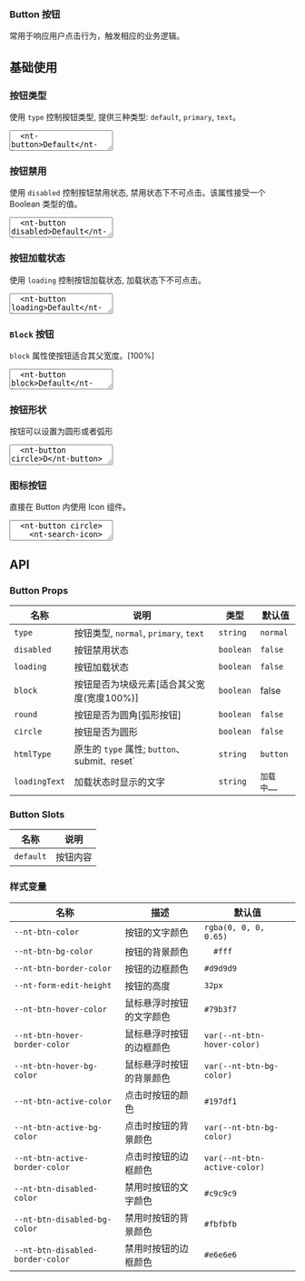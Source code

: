 ### Button 按钮

常用于响应用户点击行为，触发相应的业务逻辑。

## 基础使用

### 按钮类型

使用 `type` 控制按钮类型, 提供三种类型: `default`, `primary`, `text`。

<CodePreview>
  <textarea lang="vue-html">
  <nt-button>Default</nt-button>
  <nt-button type="primary" class="ml-10">Primary</nt-button>
  <nt-button type="text" class="ml-10">Text</nt-button>
  </textarea>
</CodePreview>

### 按钮禁用

使用 `disabled` 控制按钮禁用状态, 禁用状态下不可点击。该属性接受一个 Boolean 类型的值。

<CodePreview>
  <textarea lang="vue-html">
  <nt-button disabled>Default</nt-button>
  <nt-button type="text" class="ml-10" disabled>Text</nt-button>
  </textarea>
</CodePreview>

### 按钮加载状态

使用 `loading` 控制按钮加载状态, 加载状态下不可点击。

<CodePreview>
  <textarea lang="vue-html">
  <nt-button loading>Default</nt-button>
  <nt-button type="primary" loading class="ml-10">Primary</nt-button>
  </textarea>
</CodePreview>

### `Block` 按钮

`block` 属性使按钮适合其父宽度。[100%]

<CodePreview>
  <textarea lang="vue-html">
  <nt-button block>Default</nt-button>
  <nt-button type="primary" block class="mt-15">Text</nt-button>
  </textarea>
</CodePreview>

### 按钮形状

按钮可以设置为圆形或者弧形

<CodePreview>
  <textarea lang="vue-html">
  <nt-button circle>D</nt-button>
  <nt-button type="primary" round class="ml-10">Text</nt-button>
  </textarea>
</CodePreview>

### 图标按钮

直接在 Button 内使用 Icon 组件。

<CodePreview>
  <textarea lang="vue-html">
  <nt-button circle>
    <nt-search-icon></nt-search-icon>
  </nt-button>
  <nt-button type="primary" round class="ml-10">
    <nt-search-icon></nt-search-icon>
    <span>Search</span>
  </nt-button>
  </textarea>
</CodePreview>

## API

### Button Props

| 名称          | 说明                                           | 类型      | 默认值     |
| ------------- | ---------------------------------------------- | --------- | ---------- |
| `type`        | 按钮类型, `normal`, `primary`, `text`          | `string`  | `normal`   |
| `disabled`    | 按钮禁用状态                                   | `boolean` | `false`    |
| `loading`     | 按钮加载状态                                   | `boolean` | `false`    |
| `block`       | 按钮是否为块级元素[适合其父宽度(宽度100%)]     | `boolean` | false      |
| `round`       | 按钮是否为圆角[弧形按钮]                       | `boolean` | `false`    |
| `circle`      | 按钮是否为圆形                                 | `boolean` | `false`    |
| `htmlType`    | 原生的 `type` 属性; `button`、submit`、`reset` | `string`  | `button`   |
| `loadingText` | 加载状态时显示的文字                           | `string`  | `加载中……` |

### Button Slots

| 名称      | 说明     |
| --------- | -------- |
| `default` | 按钮内容 |

### 样式变量

| 名称                             | 描述                     | 默认值                       |
| -------------------------------- | ------------------------ | ---------------------------- |
| `--nt-btn-color`                 | 按钮的文字颜色           | `rgba(0, 0, 0, 0.65)`        |
| `--nt-btn-bg-color`              | 按钮的背景颜色           | `	#fff`                       |
| `--nt-btn-border-color`          | 按钮的边框颜色           | `#d9d9d9`                    |
| `--nt-form-edit-height`          | 按钮的高度               | `32px`                       |
| `--nt-btn-hover-color`           | 鼠标悬浮时按钮的文字颜色 | `#79b3f7`                    |
| `--nt-btn-hover-border-color`    | 鼠标悬浮时按钮的边框颜色 | `var(--nt-btn-hover-color)`  |
| `--nt-btn-hover-bg-color`        | 鼠标悬浮时按钮的背景颜色 | `var(--nt-btn-bg-color)`     |
| `--nt-btn-active-color`          | 点击时按钮的颜色         | `#197df1`                    |
| `--nt-btn-active-bg-color`       | 点击时按钮的背景颜色     | `var(--nt-btn-bg-color)`     |
| `--nt-btn-active-border-color`   | 点击时按钮的边框颜色     | `var(--nt-btn-active-color)` |
| `--nt-btn-disabled-color`        | 禁用时按钮的文字颜色     | `#c9c9c9`                    |
| `--nt-btn-disabled-bg-color`     | 禁用时按钮的背景颜色     | `#fbfbfb`                    |
| `--nt-btn-disabled-border-color` | 禁用时按钮的边框颜色     | `#e6e6e6`                    |
